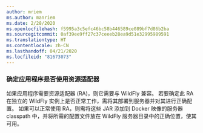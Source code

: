 ```yaml
---
author: mriem
ms.author: manriem
ms.date: 2/28/2020
ms.openlocfilehash: f5995a3c5efc46bc58b446589ce089bf7d86b2ba
ms.sourcegitcommit: 0af39ee9ff27c37ceeeb28ea9d51e32995989591
ms.translationtype: HT
ms.contentlocale: zh-CN
ms.lasthandoff: 04/21/2020
ms.locfileid: "81673073"
---
```

### <a name="determine-whether-your-application-uses-a-resource-adapter"></a>确定应用程序是否使用资源适配器

如果应用程序需要资源适配器 (RA)，则它需要与 WildFly 兼容。 若要确定此 RA 在独立的 WildFly 实例上是否正常工作，需将其部署到服务器并对其进行正确配置。 如果可以正常使用 RA，则需将这些 JAR 添加到 Docker 映像的服务器 classpath 中，并将所需的配置文件放在 WildFly 服务器目录中的正确位置，使其可用。
